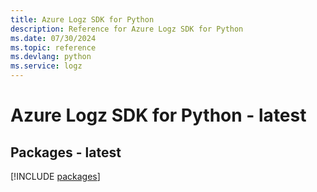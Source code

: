 ```yaml
---
title: Azure Logz SDK for Python
description: Reference for Azure Logz SDK for Python
ms.date: 07/30/2024
ms.topic: reference
ms.devlang: python
ms.service: logz
---
```

# Azure Logz SDK for Python - latest
## Packages - latest
[!INCLUDE [packages](logz-index.md)]
